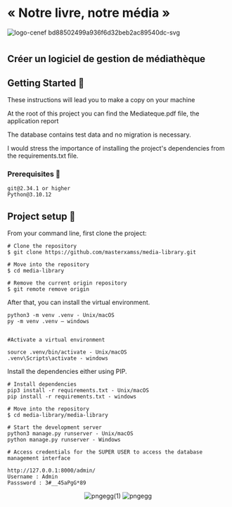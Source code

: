 # « Notre livre, notre média »

![logo-cenef bd88502499a936f6d32beb2ac89540dc-svg](https://github.com/user-attachments/assets/b71a3a78-1515-4d98-9ffe-ec2feebdf91b)

#

## Créer un logiciel de gestion de médiathèque

## Getting Started 🚀
These instructions will lead you to make a copy on your machine

At the root of this project you can find the Mediateque.pdf file, the application report

The database contains test data and no migration is necessary.

I would stress the importance of installing the project's dependencies from the requirements.txt file.

### Prerequisites 📝
```
git@2.34.1 or higher
Python@3.10.12
```
## Project setup 🔧
From your command line, first clone the project:
```
# Clone the repository
$ git clone https://github.com/masterxamss/media-library.git

# Move into the repository
$ cd media-library

# Remove the current origin repository
$ git remote remove origin
```
After that, you can install the virtual environment.
```
python3 -m venv .venv - Unix/macOS
py -m venv .venv – windows


#Activate a virtual environment

source .venv/bin/activate - Unix/macOS
.venv\Scripts\activate - windows 
```
Install the dependencies either using PIP.
```
# Install dependencies
pip3 install -r requirements.txt - Unix/macOS
pip install -r requirements.txt - windows

# Move into the repository
$ cd media-library/media-library

# Start the development server
python3 manage.py runserver - Unix/macOS
python manage.py runserver - Windows

```
```
# Access credentials for the SUPER USER to access the database management interface

http://127.0.0.1:8000/admin/
Username : Admin
Passsword : 3#__45aPgG*89
```

<div align="center">

![pngegg(1)](https://github.com/user-attachments/assets/2a98eced-ca73-4872-adab-22f5dda515d2)
![pngegg](https://github.com/user-attachments/assets/e2084c2a-2536-4439-a9be-885d37fc6849)




</div>





